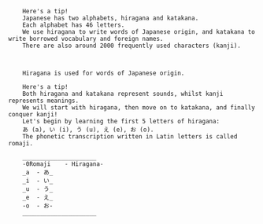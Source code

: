        Here's a tip!
        Japanese has two alphabets, hiragana and katakana. 
        Each alphabet has 46 letters. 
        We use hiragana to write words of Japanese origin, and katakana to write borrowed vocabulary and foreign names. 
        There are also around 2000 frequently used characters (kanji). 



        Hiragana is used for words of Japanese origin. 
        
        Here's a tip!
        Both hiragana and katakana represent sounds, whilst kanji represents meanings. 
        We will start with hiragana, then move on to katakana, and finally conquer kanji! 
        Let's begin by learning the first 5 letters of hiragana: 
        あ (a), い (i), う (u), え (e), お (o). 
        The phonetic transcription written in Latin letters is called romaji.
        
        _____________________
        -0Romaji	- Hiragana-
        _a	- あ_
        _i	- い_ 
        _u	- う_ 
        _e	- え_
        -o	- お-
        _____________________

